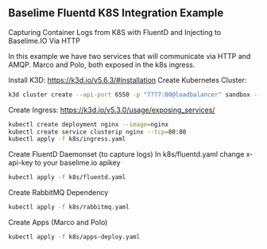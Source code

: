 ## Baselime Fluentd K8S Integration Example

Capturing Container Logs from K8S with FluentD and Injecting to Baselime.IO Via HTTP

In this example we have two services that will communicate via HTTP and AMQP. Marco and Polo, both exposed in the k8s ingress.

Install K3D: https://k3d.io/v5.6.3/#installation
Create Kubernetes Cluster:

```bash
k3d cluster create --api-port 6550 -p "7777:80@loadbalancer" sandbox --agents 1
```

Create Ingress: https://k3d.io/v5.3.0/usage/exposing_services/

```bash
kubectl create deployment nginx --image=nginx
kubectl create service clusterip nginx --tcp=80:80
kubectl apply -f k8s/ingress.yaml
```

Create FluentD Daemonset (to capture logs)
In k8s/fluentd.yaml change x-api-key to your baselime.io apikey

```bash
kubectl apply -f k8s/fluentd.yaml
```

Create RabbitMQ Dependency

```bash
kubectl apply -f k8s/rabbitmq.yaml
```

Create Apps (Marco and Polo)

```bash
kubectl apply -f k8s/apps-deploy.yaml
```
